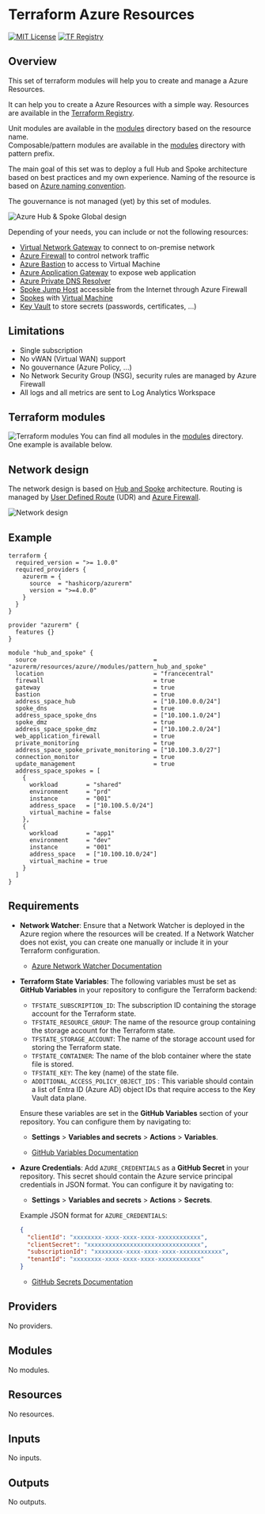 <!-- BEGIN_TF_DOCS -->
# Terraform Azure Resources
[![MIT License](https://img.shields.io/badge/license-MIT-orange.svg)](LICENSE) [![TF Registry](https://img.shields.io/badge/terraform-registry-blue.svg)](https://registry.terraform.io/modules/azurerm/resources/azure/latest/)

## Overview

This set of terraform modules will help you to create and manage a Azure Resources.

It can help you to create a Azure Resources with a simple way. 
Resources are available in the [Terraform Registry](https://registry.terraform.io/modules/azurerm/resources/azure/latest/).

Unit modules are available in the [modules](modules) directory based on the resource name.  
Composable/pattern modules are available in the [modules](modules) directory with pattern prefix.

The main goal of this set was to deploy a full Hub and Spoke architecture based on best practices and my own experience. Naming of the resource is based on [Azure naming convention](https://learn.microsoft.com/en-us/azure/cloud-adoption-framework/ready/azure-best-practices/resource-naming).

The gouvernance is not managed (yet) by this set of modules.

![Azure Hub & Spoke Global design](images/hub-and-spoke-global.png)

Depending of your needs, you can include or not the following resources:
- [Virtual Network Gateway](https://docs.microsoft.com/en-us/azure/vpn-gateway/) to connect to on-premise network
- [Azure Firewall](https://docs.microsoft.com/en-us/azure/firewall/) to control network traffic
- [Azure Bastion](https://docs.microsoft.com/en-us/azure/bastion/) to access to Virtual Machine
- [Azure Application Gateway](https://docs.microsoft.com/en-us/azure/application-gateway/) to expose web application
- [Azure Private DNS Resolver](https://learn.microsoft.com/en-us/azure/dns/dns-private-resolver-overview)
- [Spoke Jump Host](https://docs.microsoft.com/en-us/azure/architecture/reference-architectures/hybrid-networking/jumphost) accessible from the Internet through Azure Firewall
- [Spokes](https://docs.microsoft.com/en-us/azure/architecture/reference-architectures/hybrid-networking/hub-spoke) with [Virtual Machine](https://docs.microsoft.com/en-us/azure/virtual-machines/)
- [Key Vault](https://docs.microsoft.com/en-us/azure/key-vault/) to store secrets (passwords, certificates, ...)

## Limitations

- Single subscription
- No vWAN (Virtual WAN) support
- No gouvernance (Azure Policy, ...)
- No Network Security Group (NSG), security rules are managed by Azure Firewall
- All logs and all metrics are sent to Log Analytics Workspace

## Terraform modules

![Terraform modules](images/terraform-modules.png)
You can find all modules in the [modules](modules) directory.
One example is available below.

## Network design

The network design is based on [Hub and Spoke](https://docs.microsoft.com/en-us/azure/architecture/reference-architectures/hybrid-networking/hub-spoke) architecture. Routing is managed by [User Defined Route](https://docs.microsoft.com/en-us/azure/virtual-network/virtual-networks-udr-overview) (UDR) and [Azure Firewall](https://docs.microsoft.com/en-us/azure/firewall/overview).

![Network design](images/network-design.png)

## Example

```hcl
terraform {
  required_version = ">= 1.0.0"
  required_providers {
    azurerm = {
      source  = "hashicorp/azurerm"
      version = ">=4.0.0"
    }
  }
}

provider "azurerm" {
  features {}
}

module "hub_and_spoke" {
  source                                 = "azurerm/resources/azure//modules/pattern_hub_and_spoke"
  location                               = "francecentral"
  firewall                               = true
  gateway                                = true
  bastion                                = true
  address_space_hub                      = ["10.100.0.0/24"]
  spoke_dns                              = true
  address_space_spoke_dns                = ["10.100.1.0/24"]
  spoke_dmz                              = true
  address_space_spoke_dmz                = ["10.100.2.0/24"]
  web_application_firewall               = true
  private_monitoring                     = true
  address_space_spoke_private_monitoring = ["10.100.3.0/27"]
  connection_monitor                     = true
  update_management                      = true
  address_space_spokes = [
    {
      workload        = "shared"
      environment     = "prd"
      instance        = "001"
      address_space   = ["10.100.5.0/24"]
      virtual_machine = false
    },
    {
      workload        = "app1"
      environment     = "dev"
      instance        = "001"
      address_space   = ["10.100.10.0/24"]
      virtual_machine = true
    }
  ]
}
```

## Requirements

- **Network Watcher**: Ensure that a Network Watcher is deployed in the Azure region where the resources will be created. If a Network Watcher does not exist, you can create one manually or include it in your Terraform configuration.
  - [Azure Network Watcher Documentation](https://learn.microsoft.com/en-us/azure/network-watcher/network-watcher-monitoring-overview)

- **Terraform State Variables**: The following variables must be set as **GitHub Variables** in your repository to configure the Terraform backend:
  - `TFSTATE_SUBSCRIPTION_ID`: The subscription ID containing the storage account for the Terraform state.
  - `TFSTATE_RESOURCE_GROUP`: The name of the resource group containing the storage account for the Terraform state.
  - `TFSTATE_STORAGE_ACCOUNT`: The name of the storage account used for storing the Terraform state.
  - `TFSTATE_CONTAINER`: The name of the blob container where the state file is stored.
  - `TFSTATE_KEY`: The key (name) of the state file.
  - `ADDITIONAL_ACCESS_POLICY_OBJECT_IDS` : This variable should contain a list of Entra ID (Azure AD) object IDs that require access to the Key Vault data plane.


  Ensure these variables are set in the **GitHub Variables** section of your repository. You can configure them by navigating to:
  - **Settings** > **Variables and secrets** > **Actions** > **Variables**.

  - [GitHub Variables Documentation](https://docs.github.com/en/actions/learn-github-actions/variables)

- **Azure Credentials**: Add `AZURE_CREDENTIALS` as a **GitHub Secret** in your repository. This secret should contain the Azure service principal credentials in JSON format. You can configure it by navigating to:
  - **Settings** > **Variables and secrets** > **Actions** > **Secrets**.

  Example JSON format for `AZURE_CREDENTIALS`:
  ```json
  {
    "clientId": "xxxxxxxx-xxxx-xxxx-xxxx-xxxxxxxxxxxx",
    "clientSecret": "xxxxxxxxxxxxxxxxxxxxxxxxxxxxxxxx",
    "subscriptionId": "xxxxxxxx-xxxx-xxxx-xxxx-xxxxxxxxxxxx",
    "tenantId": "xxxxxxxx-xxxx-xxxx-xxxx-xxxxxxxxxxxx"
  }
  ```

  - [GitHub Secrets Documentation](https://docs.github.com/en/actions/security-guides/encrypted-secrets)

## Providers

No providers.

## Modules

No modules.

## Resources

No resources.

## Inputs

No inputs.

## Outputs

No outputs.
<!-- END_TF_DOCS -->